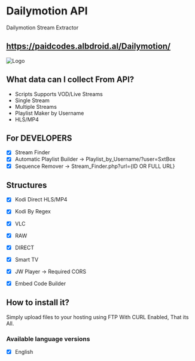 # Dailymotion API
Dailymotion Stream Extractor

## https://paidcodes.albdroid.al/Dailymotion/


![Logo](https://paidcodes.albdroid.al/Dailymotion/smart_tv_tester.jpg)

## What data can I collect From API?
- Scripts Supports VOD/Live Streams
- Single Stream
- Multiple Streams
- Playlist Maker by Username
- HLS/MP4

## For DEVELOPERS
- [x] Stream Finder 
- [x] Automatic Playlist Builder -> Playlist_by_Username/?user=SxtBox
- [x] Sequence Remover          -> Stream_Finder.php?url={ID OR FULL URL}

## Structures
- [x] Kodi Direct HLS/MP4 
- [x] Kodi By Regex
- [x] VLC
- [x] RAW
- [x] DIRECT
- [x] Smart TV
- [x] JW Player -> Required CORS
- [x] Embed Code Builder 


## How to install it?
Simply upload files to your hosting using FTP With CURL Enabled, That its All.

### Available language versions
- [x] English
